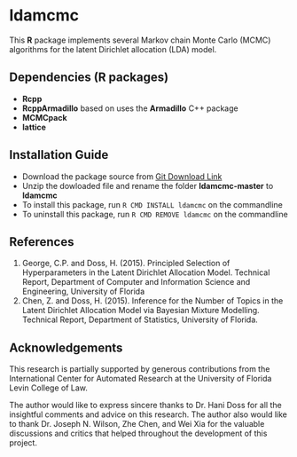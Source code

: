 ldamcmc
=======

This **R** package implements several Markov chain Monte Carlo (MCMC) algorithms for the latent Dirichlet allocation (LDA) model. 


Dependencies (R packages) 
----------------------------

* **Rcpp**
* **RcppArmadillo** based on uses the **Armadillo** C++ package 
* **MCMCpack** 
* **lattice**

Installation Guide 
------------------

* Download the package source from [Git Download Link](https://github.com/clintpgeorge/ldamcmc/archive/master.zip)
* Unzip the dowloaded file and rename the folder **ldamcmc-master** to **ldamcmc** 
* To install this package, run ```R CMD INSTALL ldamcmc``` on the commandline 
* To uninstall this package, run ```R CMD REMOVE ldamcmc``` on the commandline 

References
----------

1. George, C.P. and Doss, H. (2015). Principled Selection of Hyperparameters in the Latent Dirichlet Allocation Model. Technical Report, Department of Computer and Information Science and Engineering, University of Florida
2. Chen, Z. and Doss, H. (2015). Inference for the Number of Topics in the Latent Dirichlet Allocation Model via Bayesian Mixture Modelling. Technical Report, Department of Statistics, University of Florida.

Acknowledgements
----------------

This research is partially supported by generous contributions from the International Center for Automated Research at the University of Florida Levin College of Law. 

The author would like to express sincere thanks to Dr. Hani Doss for all the insightful comments and advice on this research. The author also would like to thank Dr. Joseph N. Wilson, Zhe Chen, and Wei Xia for the valuable discussions and critics that helped throughout the development of this project.

